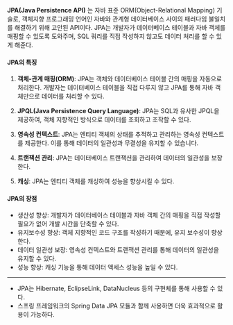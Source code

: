 **JPA(Java Persistence API)** 는 자바 표준 ORM(Object-Relational Mapping) 기술로, 객체지향 프로그래밍 언어인 자바와 관계형 데이터베이스 사이의 패러다임 불일치를 해결하기 위해 고안된 API이다. JPA는 개발자가 데이터베이스 테이블과 자바 객체를 매핑할 수 있도록 도와주며, SQL 쿼리를 직접 작성하지 않고도 데이터 처리를 할 수 있게 해준다.

#### JPA의 특징

1. **객체-관계 매핑(ORM)**: JPA는 객체와 데이터베이스 테이블 간의 매핑을 자동으로 처리한다. 개발자는 데이터베이스 테이블을 직접 다루지 않고 JPA를 통해 자바 객체만으로 데이터를 처리할 수 있다.
	
2. **JPQL(Java Persistence Query Language)**: JPA는 SQL과 유사한 JPQL을 제공하여, 객체 지향적인 방식으로 데이터를 조회하고 조작할 수 있다.
    
3. **영속성 컨텍스트**: JPA는 엔티티 객체의 상태를 추적하고 관리하는 영속성 컨텍스트를 제공한다. 이를 통해 데이터의 일관성과 무결성을 유지할 수 있습니다.
    
4. **트랜잭션 관리**: JPA는 데이터베이스 트랜잭션을 관리하여 데이터의 일관성을 보장한다.
    
5. **캐싱**: JPA는 엔티티 객체를 캐싱하여 성능을 향상시킬 수 있다.
    

#### JPA의 장점

- 생산성 향상: 개발자가 데이터베이스 테이블과 자바 객체 간의 매핑을 직접 작성할 필요가 없어 개발 시간을 단축할 수 있다.
- 유지보수성 향상: 객체 지향적인 코드 구조를 작성하기 때문에, 유지 보수성이 향상한다.
- 데이터 일관성 보장: 영속성 컨텍스트와 트랜잭션 관리를 통해 데이터의 일관성을 유지할 수 있다.
- 성능 향상: 캐싱 기능을 통해 데이터 액세스 성능을 높일 수 있다.
---

- JPA는 Hibernate, EclipseLink, DataNucleus 등의 구현체를 통해 사용할 수 있다. 
- 스프링 프레임워크의 Spring Data JPA 모듈과 함께 사용하면 더욱 효과적으로 활용이 가능하다.